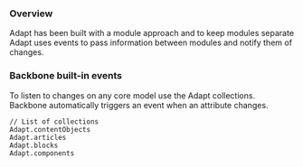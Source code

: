 ### Overview

Adapt has been built with a module approach and to keep modules separate Adapt uses events to pass information between modules and notify them of changes.

### Backbone built-in events

To listen to changes on any core model use the Adapt collections. Backbone automatically triggers an event when an attribute changes.

````
// List of collections
Adapt.contentObjects
Adapt.articles
Adapt.blocks
Adapt.components
````

